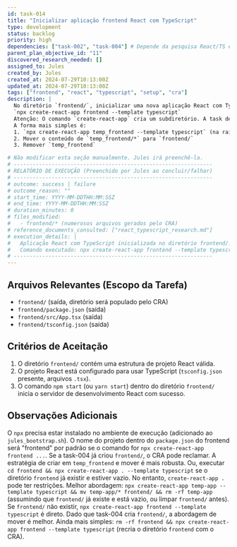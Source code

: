 ```yaml
---
id: task-014
title: "Inicializar aplicação frontend React com TypeScript"
type: development
status: backlog
priority: high
dependencies: ["task-002", "task-004"] # Depende da pesquisa React/TS e da criação do diretório frontend
parent_plan_objective_id: "11"
discovered_research_needed: []
assigned_to: Jules
created_by: Jules
created_at: 2024-07-29T10:13:00Z
updated_at: 2024-07-29T10:13:00Z
tags: ["frontend", "react", "typescript", "setup", "cra"]
description: |
  No diretório `frontend/`, inicializar uma nova aplicação React com TypeScript usando o comando:
  `npx create-react-app frontend --template typescript`
  Atenção: O comando `create-react-app` cria um subdiretório. A task deve ser executada na raiz e o conteúdo gerado movido para `frontend/`, ou o comando adaptado para gerar diretamente em `frontend/` se possível, ou o diretório `frontend` ser criado pelo CRA e depois renomeado/movido se necessário para se adequar à estrutura `frontend/` já criada pela task-004.
  A forma mais simples é:
  1. `npx create-react-app temp_frontend --template typescript` (na raiz do projeto ou em /tmp)
  2. Mover o conteúdo de `temp_frontend/*` para `frontend/`
  3. Remover `temp_frontend`

# Não modificar esta seção manualmente. Jules irá preenchê-la.
# ---------------------------------------------------------------
# RELATÓRIO DE EXECUÇÃO (Preenchido por Jules ao concluir/falhar)
# ---------------------------------------------------------------
# outcome: success | failure
# outcome_reason: ""
# start_time: YYYY-MM-DDTHH:MM:SSZ
# end_time: YYYY-MM-DDTHH:MM:SSZ
# duration_minutes: 0
# files_modified:
#   - frontend/* (numerosos arquivos gerados pelo CRA)
# reference_documents_consulted: ["react_typescript_research.md"]
# execution_details: |
#   Aplicação React com TypeScript inicializada no diretório frontend/.
#   Comando executado: npx create-react-app frontend --template typescript (ou similar com movimentação de arquivos).
# ---------------------------------------------------------------
---
```


## Arquivos Relevantes (Escopo da Tarefa)
* `frontend/` (saída, diretório será populado pelo CRA)
* `frontend/package.json` (saída)
* `frontend/src/App.tsx` (saída)
* `frontend/tsconfig.json` (saída)

## Critérios de Aceitação
1. O diretório `frontend/` contém uma estrutura de projeto React válida.
2. O projeto React está configurado para usar TypeScript (`tsconfig.json` presente, arquivos `.tsx`).
3. O comando `npm start` (ou `yarn start`) dentro do diretório `frontend/` inicia o servidor de desenvolvimento React com sucesso.

## Observações Adicionais
O `npx` precisa estar instalado no ambiente de execução (adicionado ao `jules_bootstrap.sh`).
O nome do projeto dentro do `package.json` do frontend será "frontend" por padrão se o comando for `npx create-react-app frontend ...`. Se a task-004 já criou `frontend/`, o CRA pode reclamar. A estratégia de criar em `temp_frontend` e mover é mais robusta. Ou, executar `cd frontend && npx create-react-app . --template typescript` se o diretório `frontend` já existir e estiver vazio. No entanto, `create-react-app .` pode ter restrições.
Melhor abordagem: `npx create-react-app temp-app --template typescript && mv temp-app/* frontend/ && rm -rf temp-app` (assumindo que `frontend/` já existe e está vazio, ou limpar `frontend/` antes). Se `frontend/` não existir, `npx create-react-app frontend --template typescript` é direto. Dado que task-004 cria `frontend/`, a abordagem de mover é melhor.
Ainda mais simples: `rm -rf frontend && npx create-react-app frontend --template typescript` (recria o diretório `frontend` com o CRA).
